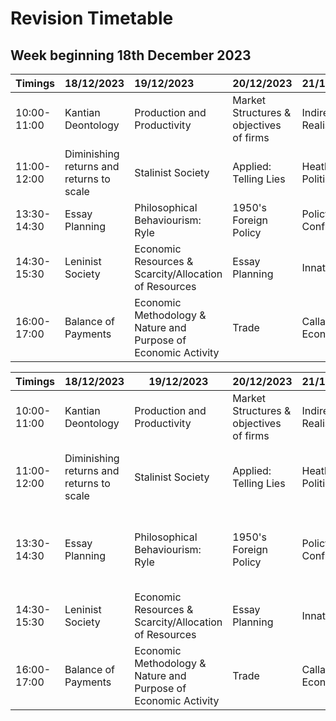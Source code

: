 # Revision Timetable

## Week beginning 18th December 2023

|  Timings      |  18/12/2023                                |  19/12/2023                                                      |  20/12/2023                               |  21/12/2023          |  22/12/2023               |  23/12/2023                         |  24/12/2023                             |
|:--------------|:-------------------------------------------|:-----------------------------------------------------------------|:------------------------------------------|:---------------------|:--------------------------|:------------------------------------|:----------------------------------------|
|  10:00-11:00  |  Kantian Deontology                        |  Production and Productivity                                     |  Market Structures & objectives of firms  |  Indirect Realism    |  Market Relationships     |  Descartes: Cogito                  |  Specialisation and Division of Labour  |
|  11:00-12:00  |  Diminishing returns and returns to scale  |  Stalinist Society                                               |  Applied: Telling Lies                    |  Heath Political     |  Virtue Ethics            |  Determinants of Demand and Supply  |  Wilson Political                       |
|  13:30-14:30  |  Essay Planning                            |  Philosophical Behaviourism: Ryle                                |  1950's Foreign Policy                    |  Policy Conflict     |  Leninist Economy         |  Stalinist Economy                  |  Virtue Epistemology                    |
|  14:30-15:30  |  Leninist Society                          |  Economic Resources & Scarcity/Allocation of Resources           |  Essay Planning                           |  Innatism            |  Market Failure: Meaning  |  Behavioural economics              |  Inflation/Deflation                    |
|  16:00-17:00  |  Balance of Payments                       |  Economic Methodology & Nature and Purpose of Economic Activity  |  Trade                                    |  Callaghan Economic  |  Fact Review              |  Reliabilism                        |  Northern Ireland up to 84              |  

| Timings     | 18/12/2023                               | 19/12/2023                                                     | 20/12/2023                              | 21/12/2023         | 22/12/2023              | 23/12/2023                        | 24/12/2023                            | 25/12/2023                        | 26/12/2023         | 27/12/2023                                               | 28/12/2023                                 | 29/12/2023                            | 30/12/2023                        | 31/12/2023                              | 01/01/2024                                                | 02/01/2024                                            | 03/01/2024                 | 04/01/2024                          | 05/01/2024                          | 06/01/2024                      | 07/01/2024 | 08/01/2024 | 09/01/2024 | 10/01/2024 | 11/01/2024 | 12/01/2024 | 13/01/2024 | 14/01/2024 | 15/01/2024  | 16/01/2024 | 17/01/2024  |
|-------------|------------------------------------------|----------------------------------------------------------------|-----------------------------------------|--------------------|-------------------------|-----------------------------------|---------------------------------------|-----------------------------------|--------------------|----------------------------------------------------------|--------------------------------------------|---------------------------------------|-----------------------------------|-----------------------------------------|-----------------------------------------------------------|-------------------------------------------------------|----------------------------|-------------------------------------|-------------------------------------|---------------------------------|------------|------------|------------|------------|------------|------------|------------|------------|-------------|------------|-------------|
| 10:00-11:00 | Kantian Deontology                       | Production and Productivity                                    | Market Structures & objectives of firms | Indirect Realism   | Market Relationships    | Descartes: Cogito                 | Specialisation and Division of Labour | Supply side policy                | Essay Planning     | Wilson Economic                                          | Philosophical Behaviourism: Ryle           | Essay Planning                        | Production and Productivity       | Philosophical Behaviourism: Hempel      | Costs of production                                       | Innatism                                              | Callaghan Political        | Allocation of resources in a market | AD + AS                             | Essay Writing                   | TBC        | Economics  | History    | TBC        | TBC        | Philosophy | Economics  | TBC        | History     | TBC        | Philosophy  |
| 11:00-12:00 | Diminishing returns and returns to scale | Stalinist Society                                              | Applied: Telling Lies                   | Heath Political    | Virtue Ethics           | Determinants of Demand and Supply | Wilson Political                      | Kantian Deontology                | Market Equilibrium | Competitive markets (Perfect + Oligopoly + Monopolistic) | Average Revenue, Total Revenue, and profit | Specialisation and Division of Labour | Stalinist Society                 | Essay Planning                          | Essay Writing                                             | Stalinist Economy                                     | Descartes: Waves of Doubt  | Essay Planning                      | Indirect Realism                    | Elasticity of Demand and Supply | TBC        | Paper 1    | Paper 1    | TBC        | TBC        | Paper 1    | Paper 2    | TBC        | Paper 2     | TBC        | Paper 2     |
| 13:30-14:30 | Essay Planning                           | Philosophical Behaviourism: Ryle                               | 1950's Foreign Policy                   | Policy Conflict    | Leninist Economy        | Stalinist Economy                 | Virtue Epistemology                   | Leninist Society                  | Innatism           | Utilitarianism                                           | Essay Planning                             | Leninist Society                      | Virtue Ethics                     | Public, private, and quasi-public goods | Positive + Negative Externalities & Merit + Demerit goods | Economic Resources & Scarcity/Allocation of Resources | Essay Planning             | Economies and Diseconomies of Scale | Essay Writing                       | Essay Writing                   | TBC        | 2hr        | 2hr 30     | TBC        | TBC        | 1hr 30     | 2hr        | TBC        | 2hr 30      | TBC        | 1hr 30      |
| 14:30-15:30 | Leninist Society                         | Economic Resources & Scarcity/Allocation of Resources          | Essay Planning                          | Innatism           | Market Failure: Meaning | Behavioural economics             | Inflation/Deflation                   | Government Intervention + Failure | Consumer behaviour | Heath Economic                                           | Infallibalism & No False Lemmas            | Kantian Deontology                    | Leninist Economy                  | Thatcher Social Impact                  | Essay Writing                                             | Necessary + Sufficient & JTB                          | Monetary and Fiscal Policy | Essay Writing                       | Economies and Diseconomies of Scale | Price Discrimination            | TBC        | 9:00-11:00 | 9:00-11:30 | TBC        | TBC        | 9:00-10:30 | 9:00-11:00 | TBC        | 14:00-16:30 | TBC        | 14:00-15:30 |
| 16:00-17:00 | Balance of Payments                      | Economic Methodology & Nature and Purpose of Economic Activity | Trade                                   | Callaghan Economic | Fact Review             | Reliabilism                       | Northern Ireland up to 84             | Thatcher Economic                 | Fact Review        | Foreign Policy 64-82                                     | Heath Political                            | Economic Growth + Cycle               | Market Imperfections + Inequality | Utilitarianism                          | Exchange Rates                                            | Monopoly                                              | Essay Writing              | Production Possbility Diagrams      | Circular Flow                       | TBC                             | TBC        |            |            | TBC        | TBC        |            |            | TBC        |             | TBC        |
